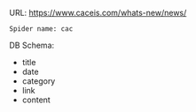 URL: https://www.caceis.com/whats-new/news/

    Spider name: cac

DB Schema:
- title
- date
- category
- link
- content

